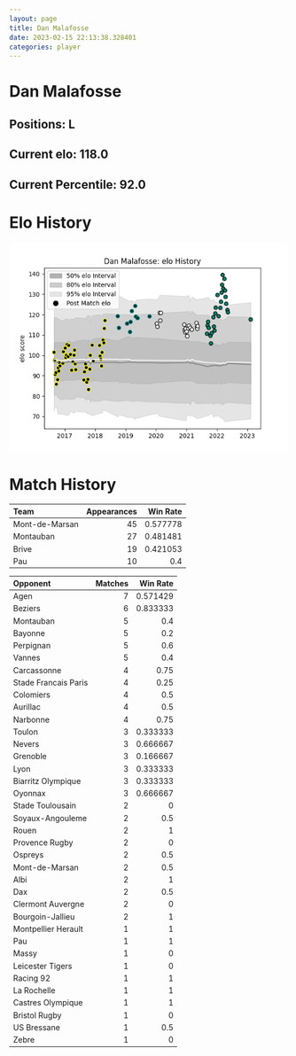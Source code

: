 ```yaml
---  
layout: page  
title: Dan Malafosse  
date: 2023-02-15 22:13:38.328401  
categories: player  
---
```

# Dan Malafosse

## Positions: L

## Current elo: 118.0

## Current Percentile: 92.0

# Elo History


![elo history](history_DanMalafosse.png)
# Match History


| Team           |   Appearances |   Win Rate |
|:---------------|--------------:|-----------:|
| Mont-de-Marsan |            45 |   0.577778 |
| Montauban      |            27 |   0.481481 |
| Brive          |            19 |   0.421053 |
| Pau            |            10 |   0.4      |

| Opponent             |   Matches |   Win Rate |
|:---------------------|----------:|-----------:|
| Agen                 |         7 |   0.571429 |
| Beziers              |         6 |   0.833333 |
| Montauban            |         5 |   0.4      |
| Bayonne              |         5 |   0.2      |
| Perpignan            |         5 |   0.6      |
| Vannes               |         5 |   0.4      |
| Carcassonne          |         4 |   0.75     |
| Stade Francais Paris |         4 |   0.25     |
| Colomiers            |         4 |   0.5      |
| Aurillac             |         4 |   0.5      |
| Narbonne             |         4 |   0.75     |
| Toulon               |         3 |   0.333333 |
| Nevers               |         3 |   0.666667 |
| Grenoble             |         3 |   0.166667 |
| Lyon                 |         3 |   0.333333 |
| Biarritz Olympique   |         3 |   0.333333 |
| Oyonnax              |         3 |   0.666667 |
| Stade Toulousain     |         2 |   0        |
| Soyaux-Angouleme     |         2 |   0.5      |
| Rouen                |         2 |   1        |
| Provence Rugby       |         2 |   0        |
| Ospreys              |         2 |   0.5      |
| Mont-de-Marsan       |         2 |   0.5      |
| Albi                 |         2 |   1        |
| Dax                  |         2 |   0.5      |
| Clermont Auvergne    |         2 |   0        |
| Bourgoin-Jallieu     |         2 |   1        |
| Montpellier Herault  |         1 |   1        |
| Pau                  |         1 |   1        |
| Massy                |         1 |   0        |
| Leicester Tigers     |         1 |   0        |
| Racing 92            |         1 |   1        |
| La Rochelle          |         1 |   1        |
| Castres Olympique    |         1 |   1        |
| Bristol Rugby        |         1 |   0        |
| US Bressane          |         1 |   0.5      |
| Zebre                |         1 |   0        |